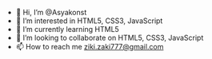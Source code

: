 - 👋 Hi, I’m @Asyakonst
- 👀 I’m interested in HTML5, CSS3, JavaScript
- 🌱 I’m currently learning HTML5
- 💞️ I’m looking to collaborate on HTML5, CSS3, JavaScript
- 📫 How to reach me ziki.zaki777@gmail.com

<!---
Asyakonst/Asyakonst is a ✨ special ✨ repository because its `README.md` (this file) appears on your GitHub profile.
You can click the Preview link to take a look at your changes.
--->
